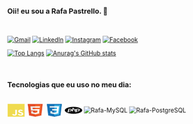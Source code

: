 ### Oii! eu sou a Rafa Pastrello. 👋

<p align="center">
<img src="https://camo.githubusercontent.com/82291b0fe831bfc6781e07fc5090cbd0a8b912bb8b8d4fec0696c881834f81ac/68747470733a2f2f70726f626f742e6d656469612f394575424971676170492e676966" width="350" height="1">
</p>

[![Gmail](https://img.shields.io/badge/-Gmail-%23333?style=for-the-badge&logo=gmail&logoColor=white)](mailto:raf.llosilva@gmail.com)
[![LinkedIn](https://img.shields.io/badge/-LinkedIn-%230077B5?style=for-the-badge&logo=linkedin&logoColor=white)](https://www.linkedin.com/in/rafaela-pastrello-silva-049801283/)
[![Instagram](https://img.shields.io/badge/Instagram-E4405F?style=for-the-badge&logo=instagram&logoColor=white)](https://www.instagram.com/raf.llosilva/)
[![Facebook](https://img.shields.io/badge/Facebook-1877F2?style=for-the-badge&logo=facebook&logoColor=white)](https://www.facebook.com/raf.llosilva/)

[![Top Langs](https://github-readme-stats.vercel.app/api/top-langs/?username=rafllosilva&theme=dark&layout=donut-vertical)](https://github.com/anuraghazra/github-readme-stats)
[![Anurag's GitHub stats](https://github-readme-stats.vercel.app/api?username=rafllosilva&theme=dark&show_icons=true&count_private=true)](https://github.com/anuraghazra/github-readme-stats)


<p align="center">
<img src="https://camo.githubusercontent.com/82291b0fe831bfc6781e07fc5090cbd0a8b912bb8b8d4fec0696c881834f81ac/68747470733a2f2f70726f626f742e6d656469612f394575424971676170492e676966" width="350" height="1">
</p>

### Tecnologias que eu uso no meu dia:

<div style="display: inline_block"><br>
  <img align="center" alt="Rafa-Js" height="30" width="40" src="https://raw.githubusercontent.com/devicons/devicon/master/icons/javascript/javascript-plain.svg">
  <img align="center" alt="Rafa-HTML" height="30" width="40" src="https://raw.githubusercontent.com/devicons/devicon/master/icons/html5/html5-original.svg">
  <img align="center" alt="Rafa-CSS" height="30" width="40" src="https://raw.githubusercontent.com/devicons/devicon/master/icons/css3/css3-original.svg">
  <img align="center" alt="Rafa-PHP" height="30" width="40" src="https://raw.githubusercontent.com/devicons/devicon/master/icons/php/php-plain.svg">
  <img align="center" alt="Rafa-MySQL" height="30" width="40" src="https://img.shields.io/badge/MySQL-00000F?style=for-the-badge&logo=mysql&logoColor=white">
  <img align="center" alt="Rafa-PostgreSQL" height="30" width="40" src="https://img.shields.io/badge/PostgreSQL-316192?style=for-the-badge&logo=postgresql&logoColor=white">
</div>
